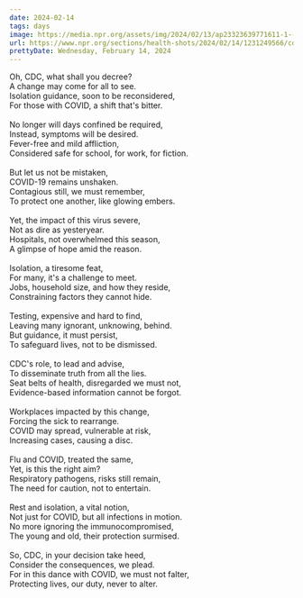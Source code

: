 ```yaml
---
date: 2024-02-14
tags: days
image: https://media.npr.org/assets/img/2024/02/13/ap23323639771611-1--77ff86e6f46b3a09d0d01fa7ff6b6b9f892ca0ff.jpg
url: https://www.npr.org/sections/health-shots/2024/02/14/1231249566/cdc-may-be-reconsidering-covid-isolation-guidance
prettyDate: Wednesday, February 14, 2024
---
```

Oh, CDC, what shall you decree?<br>A change may come for all to see.<br>Isolation guidance, soon to be reconsidered,<br>For those with COVID, a shift that's bitter.<br><br>No longer will days confined be required,<br>Instead, symptoms will be desired.<br>Fever-free and mild affliction,<br>Considered safe for school, for work, for fiction.<br><br>But let us not be mistaken,<br>COVID-19 remains unshaken.<br>Contagious still, we must remember,<br>To protect one another, like glowing embers.<br><br>Yet, the impact of this virus severe,<br>Not as dire as yesteryear.<br>Hospitals, not overwhelmed this season,<br>A glimpse of hope amid the reason.<br><br>Isolation, a tiresome feat,<br>For many, it's a challenge to meet.<br>Jobs, household size, and how they reside,<br>Constraining factors they cannot hide.<br><br>Testing, expensive and hard to find,<br>Leaving many ignorant, unknowing, behind.<br>But guidance, it must persist,<br>To safeguard lives, not to be dismissed.<br><br>CDC's role, to lead and advise,<br>To disseminate truth from all the lies.<br>Seat belts of health, disregarded we must not,<br>Evidence-based information cannot be forgot.<br><br>Workplaces impacted by this change,<br>Forcing the sick to rearrange.<br>COVID may spread, vulnerable at risk,<br>Increasing cases, causing a disc.<br><br>Flu and COVID, treated the same,<br>Yet, is this the right aim?<br>Respiratory pathogens, risks still remain,<br>The need for caution, not to entertain.<br><br>Rest and isolation, a vital notion,<br>Not just for COVID, but all infections in motion.<br>No more ignoring the immunocompromised,<br>The young and old, their protection surmised.<br><br>So, CDC, in your decision take heed,<br>Consider the consequences, we plead.<br>For in this dance with COVID, we must not falter,<br>Protecting lives, our duty, never to alter.